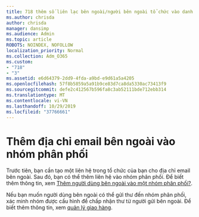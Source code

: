 ```yaml
---
title: 718 thêm số liên lạc bên ngoài/người bên ngoài tổ chức vào danh sách phân phối
ms.author: chrisda
author: chrisda
manager: dansimp
ms.audience: Admin
ms.topic: article
ROBOTS: NOINDEX, NOFOLLOW
localization_priority: Normal
ms.collection: Adm_O365
ms.custom:
- "718"
- "3"
ms.assetid: e6d64379-2dd9-4fda-a9bd-e9d61a5a4205
ms.openlocfilehash: 57f8b5859a5a91b9ce83d7ca8da5330ac73413f9
ms.sourcegitcommit: defe2c412567b596fa8c3ab52111bde712ebb314
ms.translationtype: MT
ms.contentlocale: vi-VN
ms.lasthandoff: 10/29/2019
ms.locfileid: "37766661"
---
```

# <a name="add-external-email-addresses-to-a-distribution-group"></a>Thêm địa chỉ email bên ngoài vào nhóm phân phối

Trước tiên, bạn cần tạo một liên hệ trong tổ chức của bạn cho địa chỉ email bên ngoài. Sau đó, bạn có thể thêm liên hệ vào nhóm phân phối. Để biết thêm thông tin, xem [Thêm người dùng bên ngoài vào một nhóm phân phối?](https://support.office.com/client/caa0f310-0bb7-48e3-8ad2-cb358b53bbba).

Nếu bạn muốn người dùng bên ngoài có thể gửi thư đến nhóm phân phối, xác minh nhóm được cấu hình để chấp nhận thư từ người gửi bên ngoài. Để biết thêm thông tin, xem [quản lý giao hàng](https://technet.microsoft.com/library/bb124513.aspx#deliverymanagement).
